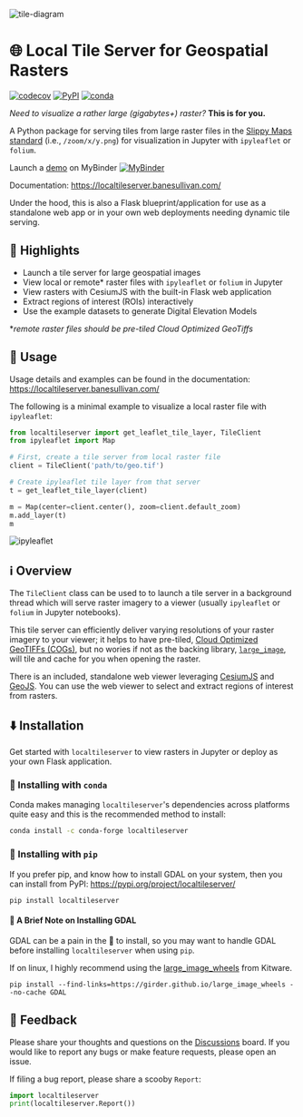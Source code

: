 ![tile-diagram](https://raw.githubusercontent.com/banesullivan/localtileserver/main/imgs/oam-tiles.jpg)

# 🌐 Local Tile Server for Geospatial Rasters

[![codecov](https://codecov.io/gh/banesullivan/localtileserver/branch/main/graph/badge.svg?token=S0HQ64FW8G)](https://codecov.io/gh/banesullivan/localtileserver)
[![PyPI](https://img.shields.io/pypi/v/localtileserver.svg?logo=python&logoColor=white)](https://pypi.org/project/localtileserver/)
[![conda](https://img.shields.io/conda/vn/conda-forge/localtileserver.svg?logo=conda-forge&logoColor=white)](https://anaconda.org/conda-forge/localtileserver)

*Need to visualize a rather large (gigabytes+) raster?* **This is for you.**

A Python package for serving tiles from large raster files in
the [Slippy Maps standard](https://wiki.openstreetmap.org/wiki/Slippy_map_tilenames)
(i.e., `/zoom/x/y.png`) for visualization in Jupyter with `ipyleaflet` or `folium`.

Launch a [demo](https://github.com/banesullivan/localtileserver-demo) on MyBinder [![MyBinder](https://mybinder.org/badge_logo.svg)](https://mybinder.org/v2/gh/banesullivan/localtileserver-demo/HEAD)

Documentation: https://localtileserver.banesullivan.com/

Under the hood, this is also a Flask blueprint/application for use as a
standalone web app or in your own web deployments needing dynamic tile serving.


## 🌟 Highlights

- Launch a tile server for large geospatial images
- View local or remote* raster files with `ipyleaflet` or `folium` in Jupyter
- View rasters with CesiumJS with the built-in Flask web application
- Extract regions of interest (ROIs) interactively
- Use the example datasets to generate Digital Elevation Models

**remote raster files should be pre-tiled Cloud Optimized GeoTiffs*

## 🚀 Usage

Usage details and examples can be found in the documentation: https://localtileserver.banesullivan.com/

The following is a minimal example to visualize a local raster file with
`ipyleaflet`:

```py
from localtileserver import get_leaflet_tile_layer, TileClient
from ipyleaflet import Map

# First, create a tile server from local raster file
client = TileClient('path/to/geo.tif')

# Create ipyleaflet tile layer from that server
t = get_leaflet_tile_layer(client)

m = Map(center=client.center(), zoom=client.default_zoom)
m.add_layer(t)
m
```

![ipyleaflet](https://raw.githubusercontent.com/banesullivan/localtileserver/main/imgs/ipyleaflet.png)

## ℹ️ Overview

The `TileClient` class can be used to to launch a tile server in a background
thread which will serve raster imagery to a viewer (usually `ipyleaflet` or
`folium` in Jupyter notebooks).

This tile server can efficiently deliver varying resolutions of your
raster imagery to your viewer; it helps to have pre-tiled,
[Cloud Optimized GeoTIFFs (COGs)](https://www.cogeo.org/), but no wories if
not as the backing library, [`large_image`](https://github.com/girder/large_image),
will tile and cache for you when opening the raster.

There is an included, standalone web viewer leveraging
[CesiumJS](https://cesium.com/platform/cesiumjs/) and [GeoJS](https://opengeoscience.github.io/geojs/).
You can use the web viewer to select and extract regions of interest from rasters.


## ⬇️ Installation

Get started with `localtileserver` to view rasters in Jupyter or deploy as your
own Flask application.

### 🐍 Installing with `conda`

Conda makes managing `localtileserver`'s dependencies across platforms quite
easy and this is the recommended method to install:

```bash
conda install -c conda-forge localtileserver
```

### 🎡 Installing with `pip`

If you prefer pip, and know how to install GDAL on your system, then you can
install from PyPI: https://pypi.org/project/localtileserver/

```
pip install localtileserver
```

#### 📝 A Brief Note on Installing GDAL

GDAL can be a pain in the 🍑 to install, so you may want to handle GDAL
before installing `localtileserver` when using `pip`.

If on linux, I highly recommend using the [large_image_wheels](https://github.com/girder/large_image_wheels) from Kitware.

```
pip install --find-links=https://girder.github.io/large_image_wheels --no-cache GDAL
```

## 💭 Feedback

Please share your thoughts and questions on the [Discussions](https://github.com/banesullivan/localtileserver/discussions) board.
If you would like to report any bugs or make feature requests, please open an issue.

If filing a bug report, please share a scooby `Report`:

```py
import localtileserver
print(localtileserver.Report())
```
